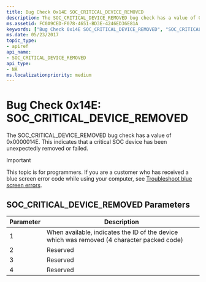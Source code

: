 ```yaml
---
title: Bug Check 0x14E SOC_CRITICAL_DEVICE_REMOVED
description: The SOC_CRITICAL_DEVICE_REMOVED bug check has a value of 0x0000014E. This indicates that a critical SOC device has been unexpectedly removed or failed.
ms.assetid: FC0A9CED-F078-4651-BD3E-4246ED36E81A
keywords: ["Bug Check 0x14E SOC_CRITICAL_DEVICE_REMOVED", "SOC_CRITICAL_DEVICE_REMOVED"]
ms.date: 05/23/2017
topic_type:
- apiref
api_name:
- SOC_CRITICAL_DEVICE_REMOVED
api_type:
- NA
ms.localizationpriority: medium
---
```


# Bug Check 0x14E: SOC\_CRITICAL\_DEVICE\_REMOVED


The SOC\_CRITICAL\_DEVICE\_REMOVED bug check has a value of 0x0000014E. This indicates that a critical SOC device has been unexpectedly removed or failed.

> [!IMPORTANT]
> This topic is for programmers. If you are a customer who has received a blue screen error code while using your computer, see [Troubleshoot blue screen errors](https://support.microsoft.com/help/14238/windows-10-troubleshoot-blue-screen-errors).


## SOC\_CRITICAL\_DEVICE\_REMOVED Parameters


| Parameter | Description                                                                                |
|-----------|--------------------------------------------------------------------------------------------|
| 1         | When available, indicates the ID of the device which was removed (4 character packed code) |
| 2         | Reserved                                                                                   |
| 3         | Reserved                                                                                   |
| 4         | Reserved                                                                                   |

 

 

 




